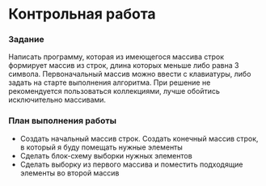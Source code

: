 # Контрольная работа

### Задание 
Написать программу, которая из имеющегося массива строк формирует массив из строк, длина которых меньше либо равна 3 символа. Первоначальный массив можно ввести с клавиатуры, либо задать на старте выполнения алгоритма. При решение не рекомендуется пользоваться коллекциями, лучше обойтись исключительно массивами.

### План выполнения работы
* Создать начальный массив строк. Создать конечный массив строк, в который я буду помещать нужные элементы
* Сделать блок-схему выборки нужных элементов
* Сделать выборку из первого массива и поместить подходящие элементы во второй массив 